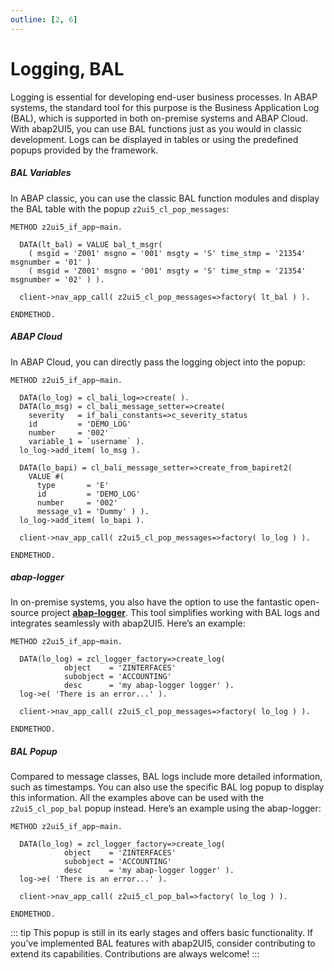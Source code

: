```yaml
---
outline: [2, 6]
---
```

# Logging, BAL

Logging is essential for developing end-user business processes. In ABAP systems, the standard tool for this purpose is the Business Application Log (BAL), which is supported in both on-premise systems and ABAP Cloud. With abap2UI5, you can use BAL functions just as you would in classic development. Logs can be displayed in tables or using the predefined popups provided by the framework.

##### BAL Variables
In ABAP classic, you can use the classic BAL function modules and display the BAL table with the popup `z2ui5_cl_pop_messages`:
```abap
METHOD z2ui5_if_app~main.

  DATA(lt_bal) = VALUE bal_t_msgr(
    ( msgid = 'Z001' msgno = '001' msgty = 'S' time_stmp = '21354' msgnumber = '01' )
    ( msgid = 'Z001' msgno = '001' msgty = 'S' time_stmp = '21354' msgnumber = '02' ) ).

  client->nav_app_call( z2ui5_cl_pop_messages=>factory( lt_bal ) ).
  
ENDMETHOD.
```

##### ABAP Cloud
In ABAP Cloud, you can directly pass the logging object into the popup:
```abap
METHOD z2ui5_if_app~main.

  DATA(lo_log) = cl_bali_log=>create( ).
  DATA(lo_msg) = cl_bali_message_setter=>create(
    severity   = if_bali_constants=>c_severity_status
    id         = 'DEMO_LOG'
    number     = '002'
    variable_1 = `username` ).
  lo_log->add_item( lo_msg ).

  DATA(lo_bapi) = cl_bali_message_setter=>create_from_bapiret2( 
    VALUE #( 
      type       = 'E'
      id         = 'DEMO_LOG'
      number     = '002'
      message_v1 = 'Dummy' ) ).
  lo_log->add_item( lo_bapi ).

  client->nav_app_call( z2ui5_cl_pop_messages=>factory( lo_log ) ).

ENDMETHOD.
```

##### abap-logger
In on-premise systems, you also have the option to use the fantastic open-source project [**abap-logger**](https://github.com/ABAP-Logger/ABAP-Logger). This tool simplifies working with BAL logs and integrates seamlessly with abap2UI5. Here’s an example:
```abap
METHOD z2ui5_if_app~main.

  DATA(lo_log) = zcl_logger_factory=>create_log( 
            object    = 'ZINTERFACES'
            subobject = 'ACCOUNTING'
            desc      = 'my abap-logger logger' ).
  log->e( 'There is an error...' ).

  client->nav_app_call( z2ui5_cl_pop_messages=>factory( lo_log ) ).

ENDMETHOD.
```

##### BAL Popup
Compared to message classes, BAL logs include more detailed information, such as timestamps. You can also use the specific BAL log popup to display this information. All the examples above can be used with the `z2ui5_cl_pop_bal` popup instead. Here’s an example using the abap-logger:

```abap
METHOD z2ui5_if_app~main.

  DATA(lo_log) = zcl_logger_factory=>create_log( 
            object    = 'ZINTERFACES'
            subobject = 'ACCOUNTING'
            desc      = 'my abap-logger logger' ).
  log->e( 'There is an error...' ).

  client->nav_app_call( z2ui5_cl_pop_bal=>factory( lo_log ) ).

ENDMETHOD.
```

::: tip
This popup is still in its early stages and offers basic functionality. If you’ve implemented BAL features with abap2UI5, consider contributing to extend its capabilities. Contributions are always welcome!
:::